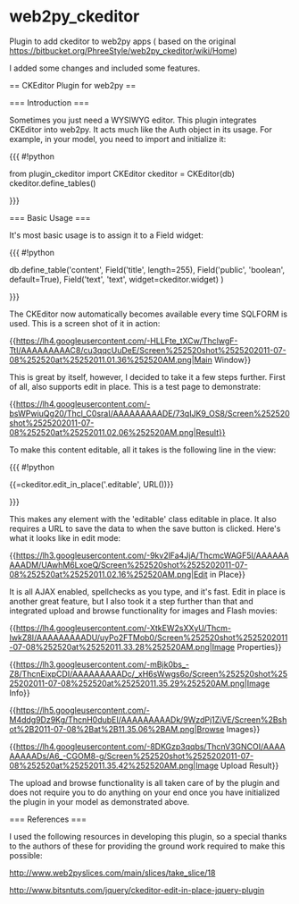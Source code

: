 web2py_ckeditor
===============

Plugin to add ckeditor to web2py apps ( based on the original https://bitbucket.org/PhreeStyle/web2py_ckeditor/wiki/Home)

I added some changes and included some features.


== CKEditor Plugin for web2py ==

=== Introduction ===

Sometimes you just need a WYSIWYG editor. This plugin integrates CKEditor into web2py. It acts much like the Auth object in its usage. For example, in your model, you need to import and initialize it:

{{{
#!python

from plugin_ckeditor import CKEditor
ckeditor = CKEditor(db)
ckeditor.define_tables()

}}}

=== Basic Usage ===

It's most basic usage is to assign it to a Field widget:

{{{
#!python

db.define_table('content',
    Field('title', length=255),
    Field('public', 'boolean', default=True),
    Field('text', 'text', widget=ckeditor.widget)
)

}}}

The CKEditor now automatically becomes available every time SQLFORM is used. This is a screen shot of it in action:

{{https://lh4.googleusercontent.com/-HLLFte_tXCw/ThclwgF-TtI/AAAAAAAAAC8/cu3qqcUuDeE/Screen%252520shot%2525202011-07-08%252520at%25252011.01.36%252520AM.png|Main Window}}

This is great by itself, however, I decided to take it a few steps further. First of all, also supports edit in place. This is a test page to demonstrate:

{{https://lh4.googleusercontent.com/-bsWPwiuQg20/Thcl_C0sraI/AAAAAAAAADE/73qIJK9_OS8/Screen%252520shot%2525202011-07-08%252520at%25252011.02.06%252520AM.png|Result}}

To make this content editable, all it takes is the following line in the view:

{{{
#!python

{{=ckeditor.edit_in_place('.editable', URL())}}

}}}

This makes any element with the 'editable' class editable in place. It also requires a URL to save the data to when the save button is clicked. Here's what it looks like in edit mode:

{{https://lh3.googleusercontent.com/-9kv2lFa4JjA/ThcmcWAGF5I/AAAAAAAAADM/UAwhM6LxoeQ/Screen%252520shot%2525202011-07-08%252520at%25252011.02.16%252520AM.png|Edit in Place}}

It is all AJAX enabled, spellchecks as you type, and it's fast. Edit in place is another great feature, but I also took it a step further than that and integrated upload and browse functionality for images and Flash movies:

{{https://lh4.googleusercontent.com/-XtkEW2sXXyU/Thcm-IwkZ8I/AAAAAAAAADU/uyPo2FTMob0/Screen%252520shot%2525202011-07-08%252520at%25252011.33.28%252520AM.png|Image Properties}}

{{https://lh3.googleusercontent.com/-mBjk0bs_-Z8/ThcnEixpCDI/AAAAAAAAADc/_xH6sWwgs6o/Screen%252520shot%2525202011-07-08%252520at%25252011.35.29%252520AM.png|Image Info}}

{{https://lh5.googleusercontent.com/-M4ddg9Dz9Kg/ThcnH0dubEI/AAAAAAAAADk/9WzdPj1ZiVE/Screen%2Bshot%2B2011-07-08%2Bat%2B11.35.06%2BAM.png|Browse Images}}

{{https://lh4.googleusercontent.com/-8DKGzp3qqbs/ThcnV3GNCOI/AAAAAAAAADs/A6_-CGOM8-g/Screen%252520shot%2525202011-07-08%252520at%25252011.35.42%252520AM.png|Image Upload Result}}

The upload and browse functionality is all taken care of by the plugin and does not require you to do anything on your end once you have initialized the plugin in your model as demonstrated above.

=== References ===

I used the following resources in developing this plugin, so a special thanks to the authors of these for providing the ground work required to make this possible:

http://www.web2pyslices.com/main/slices/take_slice/18

http://www.bitsntuts.com/jquery/ckeditor-edit-in-place-jquery-plugin